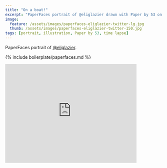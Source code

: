 ```yaml
---
title: "On a boat!"
excerpt: "PaperFaces portrait of @eliglazier drawn with Paper by 53 on an iPad."
image: 
  feature: /assets/images/paperfaces-eliglazier-twitter-lg.jpg
  thumb: /assets/images/paperfaces-eliglazier-twitter-150.jpg
tags: [portrait, illustration, Paper by 53, time lapse]
---
```


PaperFaces portrait of [@eliglazier](http://twitter.com/eliglazier).

{% include boilerplate/paperfaces.md %}

<iframe width="420" height="315" src="https://www.youtube.com/embed/gV_jopoAsak" frameborder="0"> </iframe>
